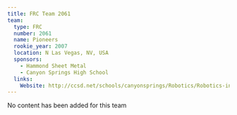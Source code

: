 ```yaml
---
title: FRC Team 2061
team:
  type: FRC
  number: 2061
  name: Pioneers
  rookie_year: 2007
  location: N Las Vegas, NV, USA
  sponsors:
    - Hammond Sheet Metal
    - Canyon Springs High School
  links:
    Website: http://ccsd.net/schools/canyonsprings/Robotics/Robotics-index.html
---
```

No content has been added for this team